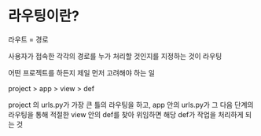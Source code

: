 # 라우팅이란?

라우트 = 경로

사용자가 접속한 각각의 경로를 누가 처리할 것인지를 지정하는 것이 라우팅

어떤 프로젝트를 하든지 제일 먼저 고려해야 하는 일

project > app > view > def 

project 의 urls.py가 가장 큰 틀의 라우팅을 하고, app 안의 urls.py가 그 다음 단계의 라우팅을 통해 적절한 view 안의 def를 찾아 위임하면 해당 def가 작업을 처리하게 되는 것